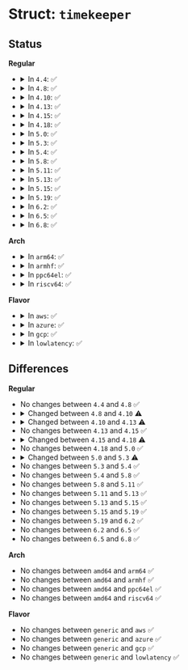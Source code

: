 # Struct: <code>timekeeper</code>

## Status
<b>Regular</b>
<ul>
<li>
<details>
<summary>In <code>4.4</code>: ✅</summary>

```c
struct timekeeper {
    struct tk_read_base tkr_mono;
    struct tk_read_base tkr_raw;
    u64 xtime_sec;
    long unsigned int ktime_sec;
    struct timespec wall_to_monotonic;
    ktime_t offs_real;
    ktime_t offs_boot;
    ktime_t offs_tai;
    s32 tai_offset;
    unsigned int clock_was_set_seq;
    u8 cs_was_changed_seq;
    ktime_t next_leap_ktime;
    struct timespec raw_time;
    cycle_t cycle_interval;
    u64 xtime_interval;
    s64 xtime_remainder;
    u32 raw_interval;
    u64 ntp_tick;
    s64 ntp_error;
    u32 ntp_error_shift;
    u32 ntp_err_mult;
};
```
</details>
</li>
<li>
<details>
<summary>In <code>4.8</code>: ✅</summary>

```c
struct timekeeper {
    struct tk_read_base tkr_mono;
    struct tk_read_base tkr_raw;
    u64 xtime_sec;
    long unsigned int ktime_sec;
    struct timespec wall_to_monotonic;
    ktime_t offs_real;
    ktime_t offs_boot;
    ktime_t offs_tai;
    s32 tai_offset;
    unsigned int clock_was_set_seq;
    u8 cs_was_changed_seq;
    ktime_t next_leap_ktime;
    struct timespec raw_time;
    cycle_t cycle_interval;
    u64 xtime_interval;
    s64 xtime_remainder;
    u32 raw_interval;
    u64 ntp_tick;
    s64 ntp_error;
    u32 ntp_error_shift;
    u32 ntp_err_mult;
};
```
</details>
</li>
<li>
<details>
<summary>In <code>4.10</code>: ✅</summary>

```c
struct timekeeper {
    struct tk_read_base tkr_mono;
    struct tk_read_base tkr_raw;
    u64 xtime_sec;
    long unsigned int ktime_sec;
    struct timespec wall_to_monotonic;
    ktime_t offs_real;
    ktime_t offs_boot;
    ktime_t offs_tai;
    s32 tai_offset;
    unsigned int clock_was_set_seq;
    u8 cs_was_changed_seq;
    ktime_t next_leap_ktime;
    struct timespec raw_time;
    u64 cycle_interval;
    u64 xtime_interval;
    s64 xtime_remainder;
    u32 raw_interval;
    u64 ntp_tick;
    s64 ntp_error;
    u32 ntp_error_shift;
    u32 ntp_err_mult;
};
```
</details>
</li>
<li>
<details>
<summary>In <code>4.13</code>: ✅</summary>

```c
struct timekeeper {
    struct tk_read_base tkr_mono;
    struct tk_read_base tkr_raw;
    u64 xtime_sec;
    long unsigned int ktime_sec;
    struct timespec wall_to_monotonic;
    ktime_t offs_real;
    ktime_t offs_boot;
    ktime_t offs_tai;
    s32 tai_offset;
    unsigned int clock_was_set_seq;
    u8 cs_was_changed_seq;
    ktime_t next_leap_ktime;
    u64 raw_sec;
    u64 cycle_interval;
    u64 xtime_interval;
    s64 xtime_remainder;
    u64 raw_interval;
    u64 ntp_tick;
    s64 ntp_error;
    u32 ntp_error_shift;
    u32 ntp_err_mult;
};
```
</details>
</li>
<li>
<details>
<summary>In <code>4.15</code>: ✅</summary>

```c
struct timekeeper {
    struct tk_read_base tkr_mono;
    struct tk_read_base tkr_raw;
    u64 xtime_sec;
    long unsigned int ktime_sec;
    struct timespec wall_to_monotonic;
    ktime_t offs_real;
    ktime_t offs_boot;
    ktime_t offs_tai;
    s32 tai_offset;
    unsigned int clock_was_set_seq;
    u8 cs_was_changed_seq;
    ktime_t next_leap_ktime;
    u64 raw_sec;
    u64 cycle_interval;
    u64 xtime_interval;
    s64 xtime_remainder;
    u64 raw_interval;
    u64 ntp_tick;
    s64 ntp_error;
    u32 ntp_error_shift;
    u32 ntp_err_mult;
};
```
</details>
</li>
<li>
<details>
<summary>In <code>4.18</code>: ✅</summary>

```c
struct timekeeper {
    struct tk_read_base tkr_mono;
    struct tk_read_base tkr_raw;
    u64 xtime_sec;
    long unsigned int ktime_sec;
    struct timespec64 wall_to_monotonic;
    ktime_t offs_real;
    ktime_t offs_boot;
    ktime_t offs_tai;
    s32 tai_offset;
    unsigned int clock_was_set_seq;
    u8 cs_was_changed_seq;
    ktime_t next_leap_ktime;
    u64 raw_sec;
    u64 cycle_interval;
    u64 xtime_interval;
    s64 xtime_remainder;
    u64 raw_interval;
    u64 ntp_tick;
    s64 ntp_error;
    u32 ntp_error_shift;
    u32 ntp_err_mult;
    u32 skip_second_overflow;
};
```
</details>
</li>
<li>
<details>
<summary>In <code>5.0</code>: ✅</summary>

```c
struct timekeeper {
    struct tk_read_base tkr_mono;
    struct tk_read_base tkr_raw;
    u64 xtime_sec;
    long unsigned int ktime_sec;
    struct timespec64 wall_to_monotonic;
    ktime_t offs_real;
    ktime_t offs_boot;
    ktime_t offs_tai;
    s32 tai_offset;
    unsigned int clock_was_set_seq;
    u8 cs_was_changed_seq;
    ktime_t next_leap_ktime;
    u64 raw_sec;
    u64 cycle_interval;
    u64 xtime_interval;
    s64 xtime_remainder;
    u64 raw_interval;
    u64 ntp_tick;
    s64 ntp_error;
    u32 ntp_error_shift;
    u32 ntp_err_mult;
    u32 skip_second_overflow;
};
```
</details>
</li>
<li>
<details>
<summary>In <code>5.3</code>: ✅</summary>

```c
struct timekeeper {
    struct tk_read_base tkr_mono;
    struct tk_read_base tkr_raw;
    u64 xtime_sec;
    long unsigned int ktime_sec;
    struct timespec64 wall_to_monotonic;
    ktime_t offs_real;
    ktime_t offs_boot;
    ktime_t offs_tai;
    s32 tai_offset;
    unsigned int clock_was_set_seq;
    u8 cs_was_changed_seq;
    ktime_t next_leap_ktime;
    u64 raw_sec;
    struct timespec64 monotonic_to_boot;
    u64 cycle_interval;
    u64 xtime_interval;
    s64 xtime_remainder;
    u64 raw_interval;
    u64 ntp_tick;
    s64 ntp_error;
    u32 ntp_error_shift;
    u32 ntp_err_mult;
    u32 skip_second_overflow;
};
```
</details>
</li>
<li>
<details>
<summary>In <code>5.4</code>: ✅</summary>

```c
struct timekeeper {
    struct tk_read_base tkr_mono;
    struct tk_read_base tkr_raw;
    u64 xtime_sec;
    long unsigned int ktime_sec;
    struct timespec64 wall_to_monotonic;
    ktime_t offs_real;
    ktime_t offs_boot;
    ktime_t offs_tai;
    s32 tai_offset;
    unsigned int clock_was_set_seq;
    u8 cs_was_changed_seq;
    ktime_t next_leap_ktime;
    u64 raw_sec;
    struct timespec64 monotonic_to_boot;
    u64 cycle_interval;
    u64 xtime_interval;
    s64 xtime_remainder;
    u64 raw_interval;
    u64 ntp_tick;
    s64 ntp_error;
    u32 ntp_error_shift;
    u32 ntp_err_mult;
    u32 skip_second_overflow;
};
```
</details>
</li>
<li>
<details>
<summary>In <code>5.8</code>: ✅</summary>

```c
struct timekeeper {
    struct tk_read_base tkr_mono;
    struct tk_read_base tkr_raw;
    u64 xtime_sec;
    long unsigned int ktime_sec;
    struct timespec64 wall_to_monotonic;
    ktime_t offs_real;
    ktime_t offs_boot;
    ktime_t offs_tai;
    s32 tai_offset;
    unsigned int clock_was_set_seq;
    u8 cs_was_changed_seq;
    ktime_t next_leap_ktime;
    u64 raw_sec;
    struct timespec64 monotonic_to_boot;
    u64 cycle_interval;
    u64 xtime_interval;
    s64 xtime_remainder;
    u64 raw_interval;
    u64 ntp_tick;
    s64 ntp_error;
    u32 ntp_error_shift;
    u32 ntp_err_mult;
    u32 skip_second_overflow;
};
```
</details>
</li>
<li>
<details>
<summary>In <code>5.11</code>: ✅</summary>

```c
struct timekeeper {
    struct tk_read_base tkr_mono;
    struct tk_read_base tkr_raw;
    u64 xtime_sec;
    long unsigned int ktime_sec;
    struct timespec64 wall_to_monotonic;
    ktime_t offs_real;
    ktime_t offs_boot;
    ktime_t offs_tai;
    s32 tai_offset;
    unsigned int clock_was_set_seq;
    u8 cs_was_changed_seq;
    ktime_t next_leap_ktime;
    u64 raw_sec;
    struct timespec64 monotonic_to_boot;
    u64 cycle_interval;
    u64 xtime_interval;
    s64 xtime_remainder;
    u64 raw_interval;
    u64 ntp_tick;
    s64 ntp_error;
    u32 ntp_error_shift;
    u32 ntp_err_mult;
    u32 skip_second_overflow;
};
```
</details>
</li>
<li>
<details>
<summary>In <code>5.13</code>: ✅</summary>

```c
struct timekeeper {
    struct tk_read_base tkr_mono;
    struct tk_read_base tkr_raw;
    u64 xtime_sec;
    long unsigned int ktime_sec;
    struct timespec64 wall_to_monotonic;
    ktime_t offs_real;
    ktime_t offs_boot;
    ktime_t offs_tai;
    s32 tai_offset;
    unsigned int clock_was_set_seq;
    u8 cs_was_changed_seq;
    ktime_t next_leap_ktime;
    u64 raw_sec;
    struct timespec64 monotonic_to_boot;
    u64 cycle_interval;
    u64 xtime_interval;
    s64 xtime_remainder;
    u64 raw_interval;
    u64 ntp_tick;
    s64 ntp_error;
    u32 ntp_error_shift;
    u32 ntp_err_mult;
    u32 skip_second_overflow;
};
```
</details>
</li>
<li>
<details>
<summary>In <code>5.15</code>: ✅</summary>

```c
struct timekeeper {
    struct tk_read_base tkr_mono;
    struct tk_read_base tkr_raw;
    u64 xtime_sec;
    long unsigned int ktime_sec;
    struct timespec64 wall_to_monotonic;
    ktime_t offs_real;
    ktime_t offs_boot;
    ktime_t offs_tai;
    s32 tai_offset;
    unsigned int clock_was_set_seq;
    u8 cs_was_changed_seq;
    ktime_t next_leap_ktime;
    u64 raw_sec;
    struct timespec64 monotonic_to_boot;
    u64 cycle_interval;
    u64 xtime_interval;
    s64 xtime_remainder;
    u64 raw_interval;
    u64 ntp_tick;
    s64 ntp_error;
    u32 ntp_error_shift;
    u32 ntp_err_mult;
    u32 skip_second_overflow;
};
```
</details>
</li>
<li>
<details>
<summary>In <code>5.19</code>: ✅</summary>

```c
struct timekeeper {
    struct tk_read_base tkr_mono;
    struct tk_read_base tkr_raw;
    u64 xtime_sec;
    long unsigned int ktime_sec;
    struct timespec64 wall_to_monotonic;
    ktime_t offs_real;
    ktime_t offs_boot;
    ktime_t offs_tai;
    s32 tai_offset;
    unsigned int clock_was_set_seq;
    u8 cs_was_changed_seq;
    ktime_t next_leap_ktime;
    u64 raw_sec;
    struct timespec64 monotonic_to_boot;
    u64 cycle_interval;
    u64 xtime_interval;
    s64 xtime_remainder;
    u64 raw_interval;
    u64 ntp_tick;
    s64 ntp_error;
    u32 ntp_error_shift;
    u32 ntp_err_mult;
    u32 skip_second_overflow;
};
```
</details>
</li>
<li>
<details>
<summary>In <code>6.2</code>: ✅</summary>

```c
struct timekeeper {
    struct tk_read_base tkr_mono;
    struct tk_read_base tkr_raw;
    u64 xtime_sec;
    long unsigned int ktime_sec;
    struct timespec64 wall_to_monotonic;
    ktime_t offs_real;
    ktime_t offs_boot;
    ktime_t offs_tai;
    s32 tai_offset;
    unsigned int clock_was_set_seq;
    u8 cs_was_changed_seq;
    ktime_t next_leap_ktime;
    u64 raw_sec;
    struct timespec64 monotonic_to_boot;
    u64 cycle_interval;
    u64 xtime_interval;
    s64 xtime_remainder;
    u64 raw_interval;
    u64 ntp_tick;
    s64 ntp_error;
    u32 ntp_error_shift;
    u32 ntp_err_mult;
    u32 skip_second_overflow;
};
```
</details>
</li>
<li>
<details>
<summary>In <code>6.5</code>: ✅</summary>

```c
struct timekeeper {
    struct tk_read_base tkr_mono;
    struct tk_read_base tkr_raw;
    u64 xtime_sec;
    long unsigned int ktime_sec;
    struct timespec64 wall_to_monotonic;
    ktime_t offs_real;
    ktime_t offs_boot;
    ktime_t offs_tai;
    s32 tai_offset;
    unsigned int clock_was_set_seq;
    u8 cs_was_changed_seq;
    ktime_t next_leap_ktime;
    u64 raw_sec;
    struct timespec64 monotonic_to_boot;
    u64 cycle_interval;
    u64 xtime_interval;
    s64 xtime_remainder;
    u64 raw_interval;
    u64 ntp_tick;
    s64 ntp_error;
    u32 ntp_error_shift;
    u32 ntp_err_mult;
    u32 skip_second_overflow;
};
```
</details>
</li>
<li>
<details>
<summary>In <code>6.8</code>: ✅</summary>

```c
struct timekeeper {
    struct tk_read_base tkr_mono;
    struct tk_read_base tkr_raw;
    u64 xtime_sec;
    long unsigned int ktime_sec;
    struct timespec64 wall_to_monotonic;
    ktime_t offs_real;
    ktime_t offs_boot;
    ktime_t offs_tai;
    s32 tai_offset;
    unsigned int clock_was_set_seq;
    u8 cs_was_changed_seq;
    ktime_t next_leap_ktime;
    u64 raw_sec;
    struct timespec64 monotonic_to_boot;
    u64 cycle_interval;
    u64 xtime_interval;
    s64 xtime_remainder;
    u64 raw_interval;
    u64 ntp_tick;
    s64 ntp_error;
    u32 ntp_error_shift;
    u32 ntp_err_mult;
    u32 skip_second_overflow;
};
```
</details>
</li>
</ul>
<b>Arch</b>
<ul>
<li>
<details>
<summary>In <code>arm64</code>: ✅</summary>

```c
struct timekeeper {
    struct tk_read_base tkr_mono;
    struct tk_read_base tkr_raw;
    u64 xtime_sec;
    long unsigned int ktime_sec;
    struct timespec64 wall_to_monotonic;
    ktime_t offs_real;
    ktime_t offs_boot;
    ktime_t offs_tai;
    s32 tai_offset;
    unsigned int clock_was_set_seq;
    u8 cs_was_changed_seq;
    ktime_t next_leap_ktime;
    u64 raw_sec;
    struct timespec64 monotonic_to_boot;
    u64 cycle_interval;
    u64 xtime_interval;
    s64 xtime_remainder;
    u64 raw_interval;
    u64 ntp_tick;
    s64 ntp_error;
    u32 ntp_error_shift;
    u32 ntp_err_mult;
    u32 skip_second_overflow;
};
```
</details>
</li>
<li>
<details>
<summary>In <code>armhf</code>: ✅</summary>

```c
struct timekeeper {
    struct tk_read_base tkr_mono;
    struct tk_read_base tkr_raw;
    u64 xtime_sec;
    long unsigned int ktime_sec;
    struct timespec64 wall_to_monotonic;
    ktime_t offs_real;
    ktime_t offs_boot;
    ktime_t offs_tai;
    s32 tai_offset;
    unsigned int clock_was_set_seq;
    u8 cs_was_changed_seq;
    ktime_t next_leap_ktime;
    u64 raw_sec;
    struct timespec64 monotonic_to_boot;
    u64 cycle_interval;
    u64 xtime_interval;
    s64 xtime_remainder;
    u64 raw_interval;
    u64 ntp_tick;
    s64 ntp_error;
    u32 ntp_error_shift;
    u32 ntp_err_mult;
    u32 skip_second_overflow;
};
```
</details>
</li>
<li>
<details>
<summary>In <code>ppc64el</code>: ✅</summary>

```c
struct timekeeper {
    struct tk_read_base tkr_mono;
    struct tk_read_base tkr_raw;
    u64 xtime_sec;
    long unsigned int ktime_sec;
    struct timespec64 wall_to_monotonic;
    ktime_t offs_real;
    ktime_t offs_boot;
    ktime_t offs_tai;
    s32 tai_offset;
    unsigned int clock_was_set_seq;
    u8 cs_was_changed_seq;
    ktime_t next_leap_ktime;
    u64 raw_sec;
    struct timespec64 monotonic_to_boot;
    u64 cycle_interval;
    u64 xtime_interval;
    s64 xtime_remainder;
    u64 raw_interval;
    u64 ntp_tick;
    s64 ntp_error;
    u32 ntp_error_shift;
    u32 ntp_err_mult;
    u32 skip_second_overflow;
};
```
</details>
</li>
<li>
<details>
<summary>In <code>riscv64</code>: ✅</summary>

```c
struct timekeeper {
    struct tk_read_base tkr_mono;
    struct tk_read_base tkr_raw;
    u64 xtime_sec;
    long unsigned int ktime_sec;
    struct timespec64 wall_to_monotonic;
    ktime_t offs_real;
    ktime_t offs_boot;
    ktime_t offs_tai;
    s32 tai_offset;
    unsigned int clock_was_set_seq;
    u8 cs_was_changed_seq;
    ktime_t next_leap_ktime;
    u64 raw_sec;
    struct timespec64 monotonic_to_boot;
    u64 cycle_interval;
    u64 xtime_interval;
    s64 xtime_remainder;
    u64 raw_interval;
    u64 ntp_tick;
    s64 ntp_error;
    u32 ntp_error_shift;
    u32 ntp_err_mult;
    u32 skip_second_overflow;
};
```
</details>
</li>
</ul>
<b>Flavor</b>
<ul>
<li>
<details>
<summary>In <code>aws</code>: ✅</summary>

```c
struct timekeeper {
    struct tk_read_base tkr_mono;
    struct tk_read_base tkr_raw;
    u64 xtime_sec;
    long unsigned int ktime_sec;
    struct timespec64 wall_to_monotonic;
    ktime_t offs_real;
    ktime_t offs_boot;
    ktime_t offs_tai;
    s32 tai_offset;
    unsigned int clock_was_set_seq;
    u8 cs_was_changed_seq;
    ktime_t next_leap_ktime;
    u64 raw_sec;
    struct timespec64 monotonic_to_boot;
    u64 cycle_interval;
    u64 xtime_interval;
    s64 xtime_remainder;
    u64 raw_interval;
    u64 ntp_tick;
    s64 ntp_error;
    u32 ntp_error_shift;
    u32 ntp_err_mult;
    u32 skip_second_overflow;
};
```
</details>
</li>
<li>
<details>
<summary>In <code>azure</code>: ✅</summary>

```c
struct timekeeper {
    struct tk_read_base tkr_mono;
    struct tk_read_base tkr_raw;
    u64 xtime_sec;
    long unsigned int ktime_sec;
    struct timespec64 wall_to_monotonic;
    ktime_t offs_real;
    ktime_t offs_boot;
    ktime_t offs_tai;
    s32 tai_offset;
    unsigned int clock_was_set_seq;
    u8 cs_was_changed_seq;
    ktime_t next_leap_ktime;
    u64 raw_sec;
    struct timespec64 monotonic_to_boot;
    u64 cycle_interval;
    u64 xtime_interval;
    s64 xtime_remainder;
    u64 raw_interval;
    u64 ntp_tick;
    s64 ntp_error;
    u32 ntp_error_shift;
    u32 ntp_err_mult;
    u32 skip_second_overflow;
};
```
</details>
</li>
<li>
<details>
<summary>In <code>gcp</code>: ✅</summary>

```c
struct timekeeper {
    struct tk_read_base tkr_mono;
    struct tk_read_base tkr_raw;
    u64 xtime_sec;
    long unsigned int ktime_sec;
    struct timespec64 wall_to_monotonic;
    ktime_t offs_real;
    ktime_t offs_boot;
    ktime_t offs_tai;
    s32 tai_offset;
    unsigned int clock_was_set_seq;
    u8 cs_was_changed_seq;
    ktime_t next_leap_ktime;
    u64 raw_sec;
    struct timespec64 monotonic_to_boot;
    u64 cycle_interval;
    u64 xtime_interval;
    s64 xtime_remainder;
    u64 raw_interval;
    u64 ntp_tick;
    s64 ntp_error;
    u32 ntp_error_shift;
    u32 ntp_err_mult;
    u32 skip_second_overflow;
};
```
</details>
</li>
<li>
<details>
<summary>In <code>lowlatency</code>: ✅</summary>

```c
struct timekeeper {
    struct tk_read_base tkr_mono;
    struct tk_read_base tkr_raw;
    u64 xtime_sec;
    long unsigned int ktime_sec;
    struct timespec64 wall_to_monotonic;
    ktime_t offs_real;
    ktime_t offs_boot;
    ktime_t offs_tai;
    s32 tai_offset;
    unsigned int clock_was_set_seq;
    u8 cs_was_changed_seq;
    ktime_t next_leap_ktime;
    u64 raw_sec;
    struct timespec64 monotonic_to_boot;
    u64 cycle_interval;
    u64 xtime_interval;
    s64 xtime_remainder;
    u64 raw_interval;
    u64 ntp_tick;
    s64 ntp_error;
    u32 ntp_error_shift;
    u32 ntp_err_mult;
    u32 skip_second_overflow;
};
```
</details>
</li>
</ul>

## Differences
<b>Regular</b>
<ul>
<li>
No changes between <code>4.4</code> and <code>4.8</code> ✅
</li>
<li>
<details>
<summary>Changed between <code>4.8</code> and <code>4.10</code> ⚠️</summary>
<ul>
<li>
<b>Field type changed. </b>
<code>cycle_t cycle_interval</code> ➡️ <code>u64 cycle_interval</code>
</li>
</ul>
</details>
</li>
<li>
<details>
<summary>Changed between <code>4.10</code> and <code>4.13</code> ⚠️</summary>
<ul>
<li>
<b>Field added. </b>
<code>u64 raw_sec</code>
</li>
<li>
<b>Field removed. </b>
<code>struct timespec raw_time</code>
</li>
<li>
<b>Field type changed. </b>
<code>u32 raw_interval</code> ➡️ <code>u64 raw_interval</code>
</li>
</ul>
</details>
</li>
<li>
No changes between <code>4.13</code> and <code>4.15</code> ✅
</li>
<li>
<details>
<summary>Changed between <code>4.15</code> and <code>4.18</code> ⚠️</summary>
<ul>
<li>
<b>Field added. </b>
<code>u32 skip_second_overflow</code>
</li>
<li>
<b>Field type changed. </b>
<code>struct timespec wall_to_monotonic</code> ➡️ <code>struct timespec64 wall_to_monotonic</code>
</li>
</ul>
</details>
</li>
<li>
No changes between <code>4.18</code> and <code>5.0</code> ✅
</li>
<li>
<details>
<summary>Changed between <code>5.0</code> and <code>5.3</code> ⚠️</summary>
<ul>
<li>
<b>Field added. </b>
<code>struct timespec64 monotonic_to_boot</code>
</li>
</ul>
</details>
</li>
<li>
No changes between <code>5.3</code> and <code>5.4</code> ✅
</li>
<li>
No changes between <code>5.4</code> and <code>5.8</code> ✅
</li>
<li>
No changes between <code>5.8</code> and <code>5.11</code> ✅
</li>
<li>
No changes between <code>5.11</code> and <code>5.13</code> ✅
</li>
<li>
No changes between <code>5.13</code> and <code>5.15</code> ✅
</li>
<li>
No changes between <code>5.15</code> and <code>5.19</code> ✅
</li>
<li>
No changes between <code>5.19</code> and <code>6.2</code> ✅
</li>
<li>
No changes between <code>6.2</code> and <code>6.5</code> ✅
</li>
<li>
No changes between <code>6.5</code> and <code>6.8</code> ✅
</li>
</ul>
<b>Arch</b>
<ul>
<li>
No changes between <code>amd64</code> and <code>arm64</code> ✅
</li>
<li>
No changes between <code>amd64</code> and <code>armhf</code> ✅
</li>
<li>
No changes between <code>amd64</code> and <code>ppc64el</code> ✅
</li>
<li>
No changes between <code>amd64</code> and <code>riscv64</code> ✅
</li>
</ul>
<b>Flavor</b>
<ul>
<li>
No changes between <code>generic</code> and <code>aws</code> ✅
</li>
<li>
No changes between <code>generic</code> and <code>azure</code> ✅
</li>
<li>
No changes between <code>generic</code> and <code>gcp</code> ✅
</li>
<li>
No changes between <code>generic</code> and <code>lowlatency</code> ✅
</li>
</ul>

